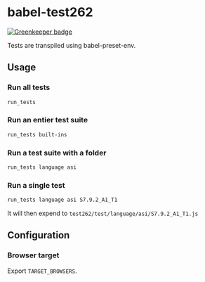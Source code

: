 # babel-test262

[![Greenkeeper badge](https://badges.greenkeeper.io/xtuc/babel-test262.svg)](https://greenkeeper.io/)

Tests are transpiled using babel-preset-env.

## Usage

### Run all tests

```bash
run_tests
```

### Run an entier test suite

```bash
run_tests built-ins
```

### Run a test suite with a folder

```bash
run_tests language asi
```

### Run a single test

```bash
run_tests language asi S7.9.2_A1_T1
```

It will then expend to `test262/test/language/asi/S7.9.2_A1_T1.js`

## Configuration

### Browser target

Export `TARGET_BROWSERS`.
